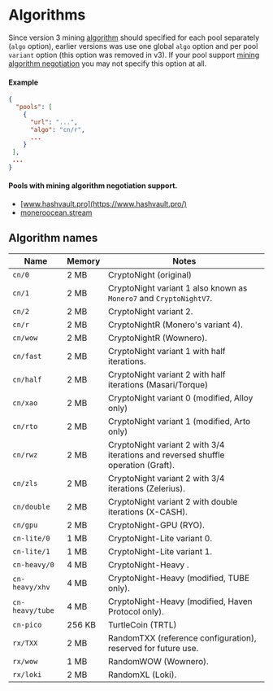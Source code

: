 # Algorithms

Since version 3 mining [algorithm](#algorithm-names) should specified for each pool separately (`algo` option), earlier versions was use one global `algo` option and per pool `variant` option (this option was removed in v3). If your pool support [mining algorithm negotiation](https://github.com/xmrig/xmrig-proxy/issues/168) you may not specify this option at all.
 
#### Example
```json
{
  "pools": [
    {
      "url": "...",
      "algo": "cn/r",
      ...
    }
 ],
 ...
}
```

#### Pools with mining algorithm negotiation support.

 * [www.hashvault.pro](https://www.hashvault.pro/)
 * [moneroocean.stream](https://moneroocean.stream)
 
 ## Algorithm names

| Name            | Memory | Notes                                                                                |
|-----------------|--------|--------------------------------------------------------------------------------------|
| `cn/0`          |   2 MB | CryptoNight (original)                                                               |
| `cn/1`          |   2 MB | CryptoNight variant 1 also known as `Monero7` and `CryptoNightV7`.                   |
| `cn/2`          |   2 MB | CryptoNight variant 2.                                                               |
| `cn/r`          |   2 MB | CryptoNightR (Monero's variant 4).                                                   |
| `cn/wow`        |   2 MB | CryptoNightR (Wownero).                                                              |
| `cn/fast`       |   2 MB | CryptoNight variant 1 with half iterations.                                          |
| `cn/half`       |   2 MB | CryptoNight variant 2 with half iterations (Masari/Torque)                           |
| `cn/xao`        |   2 MB | CryptoNight variant 0 (modified, Alloy only)                                         |
| `cn/rto`        |   2 MB | CryptoNight variant 1 (modified, Arto only)                                          |
| `cn/rwz`        |   2 MB | CryptoNight variant 2 with 3/4 iterations and reversed shuffle operation (Graft).    |
| `cn/zls`        |   2 MB | CryptoNight variant 2 with 3/4 iterations (Zelerius).                                |
| `cn/double`     |   2 MB | CryptoNight variant 2 with double iterations (X-CASH).                               |
| `cn/gpu`        |   2 MB | CryptoNight-GPU (RYO).                                                               |
| `cn-lite/0`     |   1 MB | CryptoNight-Lite variant 0.                                                          |
| `cn-lite/1`     |   1 MB | CryptoNight-Lite variant 1.                                                          |
| `cn-heavy/0`    |   4 MB | CryptoNight-Heavy       .                                                            |
| `cn-heavy/xhv`  |   4 MB | CryptoNight-Heavy (modified, TUBE only).                                             |
| `cn-heavy/tube` |   4 MB | CryptoNight-Heavy (modified, Haven Protocol only).                                   |
| `cn-pico`       | 256 KB | TurtleCoin (TRTL)                                                                    |
| `rx/TXX`        |   2 MB | RandomTXX (reference configuration), reserved for future use.                          |
| `rx/wow`        |   1 MB | RandomWOW (Wownero).                                                                 |
| `rx/loki`       |   2 MB | RandomXL (Loki).                                                                     |
